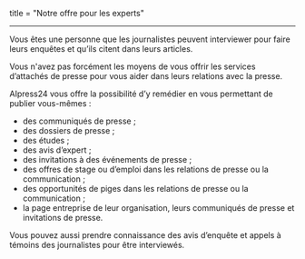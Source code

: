 title = "Notre offre pour les experts"

---

Vous êtes une personne que les journalistes peuvent interviewer pour faire leurs enquêtes et qu’ils citent dans leurs articles.

Vous n'avez pas forcément les moyens de vous offrir les services d’attachés de presse pour vous aider dans leurs relations avec la presse.

AIpress24 vous offre la possibilité d’y remédier en vous permettant de publier vous-mêmes :

- des communiqués de presse ;
- des dossiers de presse ;
- des études ;
- des avis d’expert ;
- des invitations à des événements de presse ;
- des offres de stage ou d’emploi dans les relations de presse ou la communication ;
- des opportunités de piges dans les relations de presse ou la communication ;
- la page entreprise de leur organisation, leurs communiqués de presse et invitations de presse.

Vous pouvez aussi prendre connaissance des avis d’enquête et appels à témoins des journalistes pour être interviewés.
